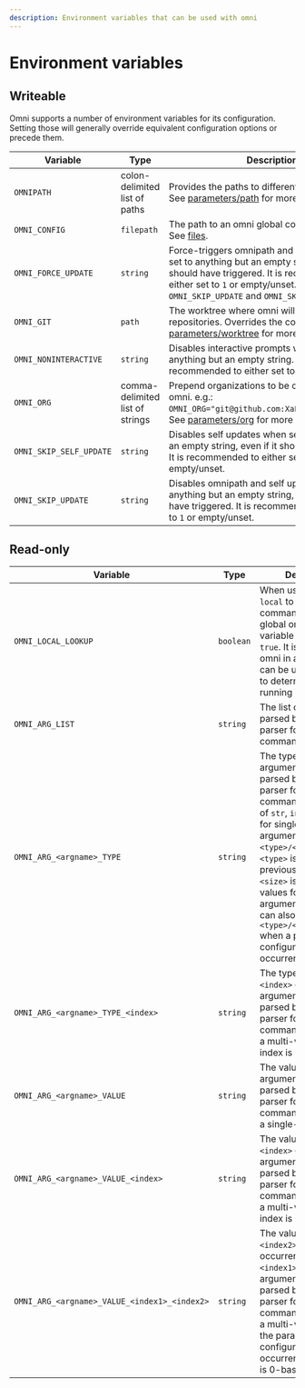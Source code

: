 ```yaml
---
description: Environment variables that can be used with omni
---
```


# Environment variables

## Writeable

Omni supports a number of environment variables for its configuration. Setting those will generally override equivalent configuration options or precede them.

| Variable                | Type | Description                                                            |
|-------------------------|------|------------------------------------------------------------------------|
| `OMNIPATH` | colon-delimited list of paths | Provides the paths to different omni commands. See [parameters/path](parameters/path#environment) for more details. |
| `OMNI_CONFIG` | `filepath` | The path to an omni global configuration file. See [files](files#global-configuration). |
| `OMNI_FORCE_UPDATE` | `string` | Force-triggers omnipath and self updates when set to anything but an empty string, even if it should have triggered. It is recommended to either set to `1` or empty/unset. Is superseded by `OMNI_SKIP_UPDATE` and `OMNI_SKIP_SELF_UPDATE`. |
| `OMNI_GIT` | `path` | The worktree where omni will clone and look for repositories. Overrides the configuration. See [parameters/worktree](parameters/worktree#environment) for more details. |
| `OMNI_NONINTERACTIVE` | `string` | Disables interactive prompts when set to anything but an empty string. It is recommended to either set to `1` or empty/unset. |
| `OMNI_ORG` | comma-delimited list of strings | Prepend organizations to be considered by omni. e.g.: `OMNI_ORG="git@github.com:XaF,github.com/XaF"`. See [parameters/org](parameters/org#environment) for more details. |
| `OMNI_SKIP_SELF_UPDATE` | `string` | Disables self updates when set to anything but an empty string, even if it should have triggered. It is recommended to either set to `1` or empty/unset. |
| `OMNI_SKIP_UPDATE` | `string` | Disables omnipath and self updates when set to anything but an empty string, even if it should have triggered. It is recommended to either set to `1` or empty/unset. |

## Read-only

| Variable                | Type | Description                                                            |
|-------------------------|------|------------------------------------------------------------------------|
| `OMNI_LOCAL_LOOKUP` | `boolean` | When using `omni --local` to prioritize local commands lookup over global ones, this variable will be set to `true`. It is not used by omni in any way, but can be used by scripts to determine if omni is running in local mode. |
| `OMNI_ARG_LIST` | `string` | The list of arguments parsed by the argument parser for the command. |
| `OMNI_ARG_<argname>_TYPE` | `string` | The type of the argument `<argname>` parsed by the argument parser for the command. Can be one of `str`, `int`, `float`, `bool` for single-value arguments, or any `<type>/<size>` where `<type>` is one of the previous types and `<size>` is the number of values for multi-value arguments. The type can also take the shape `<type>/<size1>/<size2>` when a parameter is configured to group occurrences. |
| `OMNI_ARG_<argname>_TYPE_<index>` | `string` | The type at index `<index>` of the argument `<argname>` parsed by the argument parser for the command, if the type is a multi-value type. The index is 0-based. |
| `OMNI_ARG_<argname>_VALUE` | `string` | The value of the argument `<argname>` parsed by the argument parser for the command, if the type is a single-value type. |
| `OMNI_ARG_<argname>_VALUE_<index>` | `string` | The value at index `<index>` of the argument `<argname>` parsed by the argument parser for the command, if the type is a multi-value type. The index is 0-based. |
| `OMNI_ARG_<argname>_VALUE_<index1>_<index2>` | `string` | The value at index `<index2>` of the occurrence group `<index1>` of the argument `<argname>` parsed by the argument parser for the command, if the type is a multi-value type and the parameter is configured to group occurrences. The index is 0-based. |
